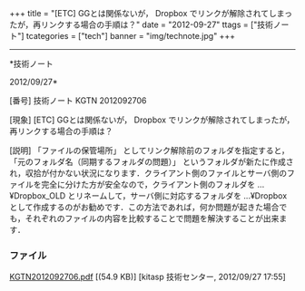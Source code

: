 ﻿+++
title = "[ETC] GGとは関係ないが， Dropbox でリンクが解除されてしまったが，再リンクする場合の手順は？"
date = "2012-09-27"
ttags = ["技術ノート"]
tcategories = ["tech"]
banner = "img/technote.jpg"
+++

-----------------------------------------------------------------------------------------------------------------------------

*技術ノート

2012/09/27*


[番号]
技術ノート KGTN 2012092706

[現象]
[ETC] GGとは関係ないが， Dropbox
でリンクが解除されてしまったが，再リンクする場合の手順は？

[説明]
「ファイルの保管場所」 としてリンク解除前のフォルダを指定すると，
「元のフォルダ名（同期するフォルダの問題）」
というフォルダが新たに作成され，収拾が付かない状況になります．クライアント側のファイルとサーバ側のファイルを完全に分けた方が安全なので，クライアント側のフォルダを
...¥Dropbox_OLD とリネームして，サーバ側に対応するフォルダを
...¥Dropbox
として作成するのがお勧めです．この方法であれば，何か問題が起きた場合でも，それぞれのファイルの内容を比較することで問題を解決することが出来ます．


### ファイル

 
 


[KGTN2012092706.pdf](http://techreport.kitasp.net/attachments/download/1016/KGTN2012092706.pdf)
 [(54.9 KB)] [kitasp 技術センター, 2012/09/27
17:55]


 


 

